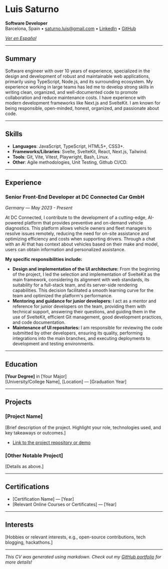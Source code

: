 # Luis Saturno

**Software Developer**  
Barcelona, Spain •
[saturno.luis@gmail.com](mailto:saturno.luis@gmail.com) •
[LinkedIn](https://www.linkedin.com/in/saturnoluis) •
[GitHub](https://github.com/saturnoluis)

*[Ver en Español](https://github.com/saturnoluis/personal-cv/tree/main/es)*

---

## Summary

Software engineer with over 10 years of experience, specialized in the design
and development of robust and maintainable web applications, primarily using
TypeScript, Node.js, and its surrounding ecosystem. My experience working in
large teams has led me to develop strong skills in writing clean, organized, and
well-documented code to promote collaboration and reduce maintenance costs. I
have experience with modern development frameworks like Next.js and SvelteKit. I
am known for being responsible, open-minded, honest, organized, and passionate
about code.

---

## Skills
- **Languages**: JavaScript, TypeScript, HTML5+, CSS3+.
- **Frameworks/Libraries**: Svelte, SvelteKit, React, Next.js, Tailwind.
- **Tools**: Git, Vite, Vitest, Playwright, Bash, Linux.
- **Other**: Agile methodologies, Unit Testing, Github CI/CD.

---

## Experience

### Senior Front-End Developer at DC Connected Car GmbH
*Germany* — *May 2023 - Present*

At DC Connected, I contribute to the development of a cutting-edge, AI-powered
platform that provides preventive and on-demand vehicle diagnostics. This
platform allows vehicle owners and fleet managers to resolve issues remotely,
reducing the need for on-site assistance and optimizing efficiency and costs
when supporting drivers. Through a chat with an AI that has context about
vehicles based on their make and model, users can obtain information and
personalized assistance.

**My specific responsibilities include:**

* **Design and implementation of the UI architecture:** From the beginning of the
  project, I led the selection and implementation of SvelteKit as the main
  framework, considering its alignment with web standards, its suitability for a
  full-stack team, and its server-side rendering capabilities. This decision
  facilitated a smooth learning curve for the team and optimized the platform's
  performance.
* **Mentoring and guidance for junior developers:** I act as a mentor and reference
  for junior developers on the team, providing them with technical support,
  answering their questions, and guiding them in the use of SvelteKit, efficient
  Git management, good development practices, and code documentation.
* **Maintenance of UI repositories:** I am responsible for reviewing the code
  submitted by other developers, ensuring its quality, performing integrations
  into the main branches, and executing deployments to development and testing
  environments.

---

## Education
**[Your Degree]** in [Your Major]  
[University/College Name], [Location] — [Graduation Year]

---

## Projects
### [Project Name]
[Brief description of the project. Highlight your role, technologies used, and key takeaways or outcomes.]
- [Link to the project repository or demo](#)

### [Other Notable Project]
[Details as above.]

---

## Certifications
- [Certification Name] — [Year]
- [Relevant Online Courses or Certificates] — [Year]

---

## Interests
[Hobbies or relevant interests, e.g., open-source contributions, tech blogging, hackathons.]

---

*This CV was generated using markdown. Check out my [GitHub portfolio](https://github.com/yourusername) for more details!*
